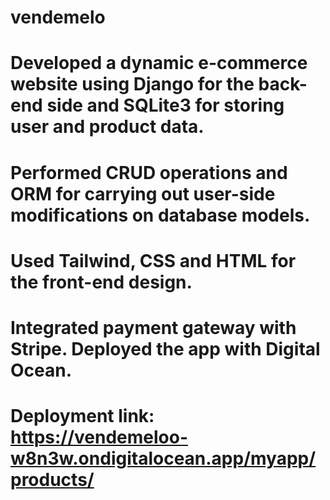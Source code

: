 # vendemelo
# Developed a dynamic e-commerce website using Django for the back-end side and SQLite3 for storing user and product data. 
# Performed CRUD operations and ORM for carrying out user-side modifications on database models. 
# Used Tailwind, CSS and HTML for the front-end design. 
# Integrated payment gateway with Stripe. Deployed the app with Digital Ocean.
# Deployment link: https://vendemeloo-w8n3w.ondigitalocean.app/myapp/products/
